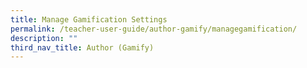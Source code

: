 ```yaml
---
title: Manage Gamification Settings
permalink: /teacher-user-guide/author-gamify/managegamification/
description: ""
third_nav_title: Author (Gamify)
---
```

